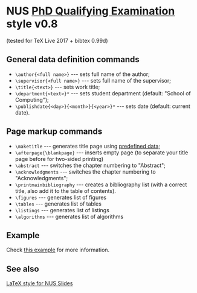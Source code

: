 # NUS [PhD Qualifying Examination](https://mysoc.nus.edu.sg/pg/research-based-qualifying-examination/) style v0.8
(tested for TeX Live 2017 + bibtex 0.99d)

## General data definition commands
* `\author{<full name>}` --- sets full name of the author;
* `\supervisor{<full name>}` --- sets full name of the supervisor;
* `\title{<text>}` --- sets work title;
* `\department{<text>}*` --- sets student department (default: "School of Computing");
* `\publishdate{<day>}{<month>}{<year>}*` --- sets date (default: current date).

## Page markup commands
* `\maketitle` --- generates title page using [predefined data](#general-data-definition-commands);
* `\afterpage{\blankpage}` --- inserts empty page (to separate your title page before for two-sided printing)
* `\abstract` --- switches the chapter numbering to "Abstract";
* `\acknowledgments` --- switches the chapter numbering to "Acknowledgments";
* `\printmainbibliography` --- creates a bibliography list (with a correct title, also add it to the table of contents).
* `\figures` --- generates list of figures
* `\tables` --- generates list of tables
* `\listings` --- generates list of listings
* `\algorithms` --- generates list of algorithms

## Example
Check [this example](https://github.com/Nilera/NUS-QE/blob/master/grp-report.tex) for more information.

## See also
[LaTeX style for NUS Slides](https://github.com/Nilera/NUS-Slides)
